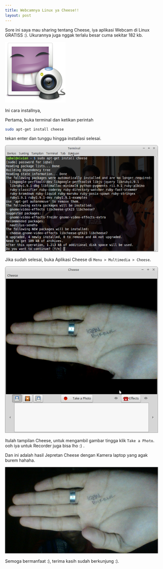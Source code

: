 ```yaml
---
title: Webcamnya Linux ya Cheese!!
layout: post
---
```


Sore ini saya mau sharing tentang Cheese, iya aplikasi Webcam di Linux GRATISS :). Ukurannya juga nggak terlalu besar cuma sekitar 182 kb.

![Cheese](/migrated/blog/img/cheese.png)

Ini cara installnya,

Pertama, buka terminal dan ketikan perintah

```bash
sudo apt-get install cheese
```
tekan enter dan tunggu hingga installasi selesai.

![Proses Installasi](/migrated/blog/img/cheese_1.png)

Jika sudah selesai, buka Aplikasi Cheese di `Menu > Multimedia > Cheese`.

![Cheese](/migrated/blog/img/cheese_2.png)

Itulah tampilan Cheese, untuk mengambil gambar tingga klik `Take a Photo`. ooh iya untuk Recorder juga bisa lho :) .

Dan ini adalah hasil Jepretan Cheese dengan Kamera laptop yang agak burem hahaha.

![Hasil Jepretan](/migrated/blog/img/cheese_3.png)

Semoga bermanfaat :), terima kasih sudah berkunjung :).
